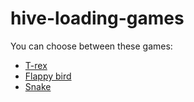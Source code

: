 # hive-loading-games

You can choose between these games:
* [T-rex](https://lfernandez6.github.io/hive-loading-games/t-rex/index.html)
* [Flappy bird](https://lfernandez6.github.io/hive-loading-games/flappy-bird/index.html)
* [Snake](https://lfernandez6.github.io/hive-loading-games/snake/index.html)